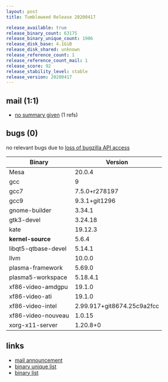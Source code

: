 ```yaml
---
layout: post
title: Tumbleweed Release 20200417

release_available: true
release_binary_count: 63175
release_binary_unique_count: 1906
release_disk_base: 4.1GiB
release_disk_shared: unknown
release_reference_count: 1
release_reference_count_mail: 1
release_score: 92
release_stability_level: stable
release_version: 20200417
---
```


## mail (1:1)

- [no summary given](https://lists.opensuse.org/opensuse-factory/2020-04/msg00388.html) (1 refs)

## bugs (0)

<!--more-->

no relevant bugs due to [loss of bugzilla API access](https://bugzilla.opensuse.org/show_bug.cgi?id=1157722)

Binary | Version
--- | ---
Mesa | 20.0.4
gcc | 9
gcc7 | 7.5.0+r278197
gcc9 | 9.3.1+git1296
gnome-builder | 3.34.1
gtk3-devel | 3.24.18
kate | 19.12.3
**kernel-source** | 5.6.4
libqt5-qtbase-devel | 5.14.1
llvm | 10.0.0
plasma-framework | 5.69.0
plasma5-workspace | 5.18.4.1
xf86-video-amdgpu | 19.1.0
xf86-video-ati | 19.1.0
xf86-video-intel | 2.99.917+git8674.25c9a2fcc
xf86-video-nouveau | 1.0.15
xorg-x11-server | 1.20.8+0

## links

- [mail announcement](https://lists.opensuse.org/opensuse-factory/2020-04/msg00347.html)
- [binary unique list](http://download.opensuse.org/history/20200417/rpm.unique.list)
- [binary list](http://download.opensuse.org/history/20200417/rpm.list)
